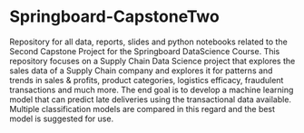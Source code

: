# Springboard-CapstoneTwo

Repository for all data, reports, slides and python notebooks related to the Second Capstone Project for the Springboard DataScience Course.
This repository focuses on a Supply Chain Data Science project that explores the sales data of a Supply Chain company and explores it for patterns and trends in sales & profits, product categories, logistics efficacy, fraudulent transactions and much more.
The end goal is to develop a machine learning model that can predict late deliveries using the transactional data available. Multiple classification models are compared in this regard and the best model is suggested for use.
